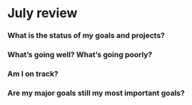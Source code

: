 # July review

### What is the status of my goals and projects?

### What’s going well? What’s going poorly?

### Am I on track?

### Are my major goals still my most important goals?
